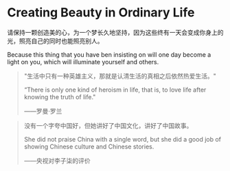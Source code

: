# Creating Beauty in Ordinary Life

请保持一颗创造美的心，为一个梦长久地坚持，因为这些终有一天会变成你身上的光，照亮自己的同时也能照亮别人。

Because this thing that you have ben insisting on will one day become a light on you, which will illuminate yourself and others.



> "生活中只有一种英雄主义，那就是认清生活的真相之后依然热爱生活。"
>
> “There is only one kind of heroism in life, that is, to love life after knowing the truth of life."
>
> ——罗曼·罗兰

> 没有一个字夸中国好，但她讲好了中国文化，讲好了中国故事。
>
> She did not praise China with a single word, but she did a good job of showing Chinese culture and Chinese stories.
>
> ——央视对李子柒的评价